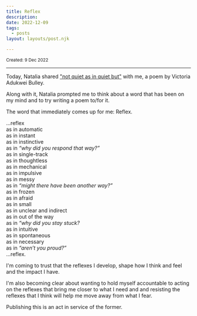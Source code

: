 ```yaml
---
title: Reflex
description:
date: 2022-12-09
tags:
  - posts
layout: layouts/post.njk

---
```


<small>Created: 9 Dec 2022</small>

---

Today, Natalia shared ["not quiet as in quiet but"](https://onbeing.org/poetry/not-quiet-as-in-quiet-but/) with me, a poem by Victoria Adukwei Bulley.

Along with it, Natalia prompted me to think about a word that has been on my mind and to try writing a poem to/for it.

The word that immediately comes up for me: Reflex.


...reflex   
as in automatic  
as in instant   
as in instinctive  
as in *“why did you respond that way?”*    
as in single-track  
as in thoughtless  
as in mechanical    
as in impulsive   
as in messy  
as in *“might there have been another way?”*   
as in frozen  
as in afraid  
as in small  
as in unclear and indirect  
as in out of the way  
as in *“why did you stay stuck?*   
as in intuitive   
as in spontaneous  
as in necessary   
as in *“aren’t you proud?”*  
...reflex.

I'm coming to trust that the reflexes I develop, shape how I think and feel and the impact I have.

I'm also becoming clear about wanting to hold myself accountable to acting on the reflexes that bring me closer to what I need and and resisting the reflexes that I think will help me move away from what I fear. 

Publishing this is an act in service of the former.